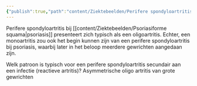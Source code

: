 ```yaml
---
{"publish":true,"path":"content/Ziektebeelden/Perifere spondyloartritis bij psoriasis.md","permalink":"/content/ziektebeelden/perifere-spondyloartritis-bij-psoriasis/","title":"Perifere spondyloartritis bij psoriasis","tags":["Reumatologie","Dermatologie"]}
---
```




Perifere spondyloartritis bij [[content/Ziektebeelden/Psoriasiforme squama\|psoriasis]] presenteert zich typisch als een oligoartritis. Echter, een monoartritis zou ook het begin kunnen zijn van een perifere spondyloartritis bij psoriasis, waarbij later in het beloop meerdere gewrichten aangedaan zijn.

Welk patroon is typisch voor een perifere spondyloartritis secundair aan een infectie (reactieve artritis)?
Asymmetrische oligo artritis van grote gewrichten